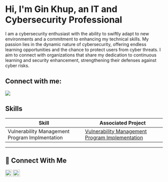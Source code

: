 
# Hi, I'm Gin Khup, an IT and Cybersecurity Professional
I am a cybersecurity enthusiast with the ability to swiftly adapt to new environments and a commitment to enhancing my technical skills. My passion lies in the dynamic nature of cybersecurity, offering endless learning opportunities and the chance to protect users from cyber threats. I aim to connect with organizations that share my dedication to continuous learning and security enhancement, strengthening their defenses against cyber risks.

## Connect with me:
<a href="https://www.linkedin.com/in/gin-khup/"><img src="https://img.shields.io/badge/-LinkedIn-0072b1?&style=for-the-badge&logo=linkedin&logoColor=white" /></a>
## Skills


| Skill                                         | Associated Project         |
|-----------------------------------------------|----------------------------|
| Vulnerability Management Program Implmentation          | [Vulnerability Management Program Implementation](https://github.com/ginkhup/Vulnerability-Management-Program/tree/main)</a>|


<hr/>

## 🤳 Connect With Me

[<img align="left" alt="___________ | YouTube" width="22px" src="https://cdn.jsdelivr.net/npm/simple-icons@v3/icons/youtube.svg" />][youtube]
[<img align="left" alt="___________ | LinkedIn" width="22px" src="https://cdn.jsdelivr.net/npm/simple-icons@v3/icons/linkedin.svg" />][linkedin]


[youtube]: https://www.youtube.com/@ginlkhup
[linkedin]: https://linkedin.com/in/gin-khup

<!--
<img width="35" alt="image" src="https://github.com/user-attachments/assets/2f41c7cd-5ea8-4475-b451-a37161b6c3fb"> 
<img width="35" alt="image" src="https://github.com/user-attachments/assets/77649969-9910-4994-8b96-74a116cfb2a8">
-->
